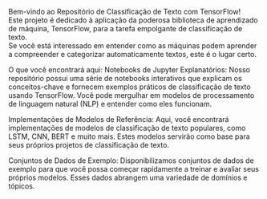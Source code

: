 
Bem-vindo ao Repositório de Classificação de Texto com TensorFlow! <br>
Este projeto é dedicado à aplicação da poderosa biblioteca de aprendizado de máquina, TensorFlow, para a tarefa empolgante de classificação de texto.<br>
Se você está interessado em entender como as máquinas podem aprender a compreender e categorizar automaticamente textos, este é o lugar certo.

O que você encontrará aqui:
Notebooks de Jupyter Explanatórios: Nosso repositório possui uma série de notebooks interativos que explicam os conceitos-chave e fornecem exemplos práticos de classificação de texto usando TensorFlow. Você pode mergulhar em modelos de processamento de linguagem natural (NLP) e entender como eles funcionam.

Implementações de Modelos de Referência: Aqui, você encontrará implementações de modelos de classificação de texto populares, como LSTM, CNN, BERT e muito mais. Estes modelos servirão como base para seus próprios projetos de classificação de texto.

Conjuntos de Dados de Exemplo: Disponibilizamos conjuntos de dados de exemplo para que você possa começar rapidamente a treinar e avaliar seus próprios modelos. Esses dados abrangem uma variedade de domínios e tópicos.


 
